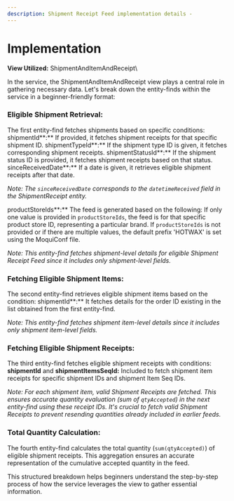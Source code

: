 ```yaml
---
description: Shipment Receipt Feed implementation details -
---
```


# Implementation

**View Utilized:** ShipmentAndItemAndReceipt\


In the service, the ShipmentAndItemAndReceipt view plays a central role in gathering necessary data. Let's break down the entity-finds within the service in a beginner-friendly format:

### **Eligible Shipment Retrieval:**&#x20;

The first entity-find fetches shipments based on specific conditions: shipmentId**:** If provided, it fetches shipment receipts for that specific shipment ID. shipmentTypeId**:** If the shipment type ID is given, it fetches corresponding shipment receipts. shipmentStatusId**:** If the shipment status ID is provided, it fetches shipment receipts based on that status. sinceReceivedDate**:** If a date is given, it retrieves eligible shipment receipts after that date.&#x20;

_Note: The `sinceReceivedDate` corresponds to the `datetimeReceived` field in the ShipmentReceipt entity._

productStoreIds**:** The feed is generated based on the following: If only one value is provided in `productStoreIds`, the feed is for that specific product store ID, representing a particular brand. If `productStoreIds` is not provided or if there are multiple values, the default prefix 'HOTWAX' is set using the MoquiConf file.

_Note: This entity-find fetches shipment-level details for eligible Shipment Receipt Feed since it includes only shipment-level fields._

### **Fetching Eligible Shipment Items:**&#x20;

The second entity-find retrieves eligible shipment items based on the condition: shipmentId**:** It fetches details for the order ID existing in the list obtained from the first entity-find.

_Note: This entity-find fetches shipment item-level details since it includes only shipment item-level fields._

### **Fetching Eligible Shipment Receipts:**&#x20;

The third entity-find fetches eligible shipment receipts with conditions: **shipmentId** and **shipmentItemsSeqId:** Included to fetch shipment item receipts for specific shipment IDs and shipment Item Seq IDs.

_Note: For each shipment item, valid Shipment Receipts are fetched. This ensures accurate quantity evaluation (sum of `qtyAccepted`) in the next entity-find using these receipt IDs. It's crucial to fetch valid Shipment Receipts to prevent resending quantities already included in earlier feeds._

### **Total Quantity Calculation:**&#x20;

The fourth entity-find calculates the total quantity (`sum(qtyAccepted)`) of eligible shipment receipts. This aggregation ensures an accurate representation of the cumulative accepted quantity in the feed.

This structured breakdown helps beginners understand the step-by-step process of how the service leverages the view to gather essential information.
